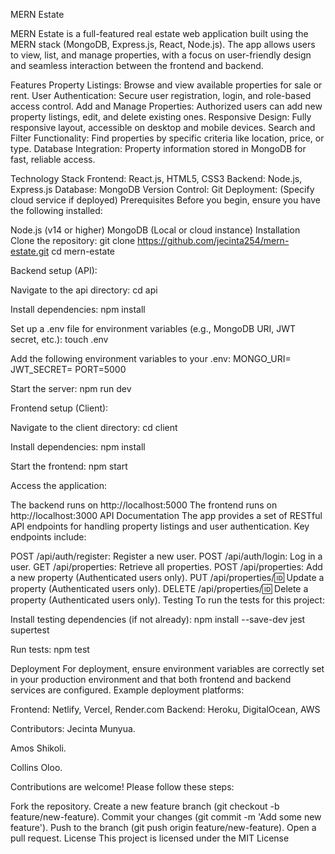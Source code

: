 MERN Estate

MERN Estate is a full-featured real estate web application built using the MERN stack (MongoDB, Express.js, React, Node.js). The app allows users to view, list, and manage properties, with a focus on user-friendly design and seamless interaction between the frontend and backend.

Features
Property Listings: Browse and view available properties for sale or rent.
User Authentication: Secure user registration, login, and role-based access control.
Add and Manage Properties: Authorized users can add new property listings, edit, and delete existing ones.
Responsive Design: Fully responsive layout, accessible on desktop and mobile devices.
Search and Filter Functionality: Find properties by specific criteria like location, price, or type.
Database Integration: Property information stored in MongoDB for fast, reliable access.

Technology Stack
Frontend: React.js, HTML5, CSS3
Backend: Node.js, Express.js
Database: MongoDB
Version Control: Git
Deployment: (Specify cloud service if deployed)
Prerequisites
Before you begin, ensure you have the following installed:

Node.js (v14 or higher)
MongoDB (Local or cloud instance)
Installation
Clone the repository:
git clone https://github.com/jecinta254/mern-estate.git
cd mern-estate

Backend setup (API):

Navigate to the api directory:
cd api

Install dependencies:
npm install

Set up a .env file for environment variables (e.g., MongoDB URI, JWT secret, etc.):
touch .env

Add the following environment variables to your .env:
MONGO_URI=<Your MongoDB connection string>
JWT_SECRET=<Your JWT secret>
PORT=5000

Start the server:
npm run dev

Frontend setup (Client):

Navigate to the client directory:
cd client

Install dependencies:
npm install

Start the frontend:
npm start

Access the application:

The backend runs on http://localhost:5000
The frontend runs on http://localhost:3000
API Documentation
The app provides a set of RESTful API endpoints for handling property listings and user authentication. Key endpoints include:

POST /api/auth/register: Register a new user.
POST /api/auth/login: Log in a user.
GET /api/properties: Retrieve all properties.
POST /api/properties: Add a new property (Authenticated users only).
PUT /api/properties/:id: Update a property (Authenticated users only).
DELETE /api/properties/:id: Delete a property (Authenticated users only).
Testing
To run the tests for this project:

Install testing dependencies (if not already):
npm install --save-dev jest supertest

Run tests:
npm test

Deployment
For deployment, ensure environment variables are correctly set in your production environment and that both frontend and backend services are configured. Example deployment platforms:

Frontend: Netlify, Vercel, Render.com
Backend: Heroku, DigitalOcean, AWS

Contributors:
Jecinta Munyua.

Amos Shikoli.

Collins Oloo.

Contributions are welcome! Please follow these steps:

Fork the repository.
Create a new feature branch (git checkout -b feature/new-feature).
Commit your changes (git commit -m 'Add some new feature').
Push to the branch (git push origin feature/new-feature).
Open a pull request.
License
This project is licensed under the MIT License 

